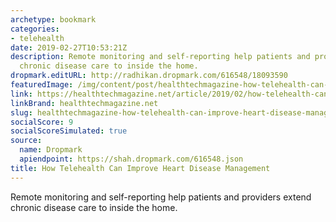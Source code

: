 ```yaml
---
archetype: bookmark
categories:
- telehealth
date: 2019-02-27T10:53:21Z
description: Remote monitoring and self-reporting help patients and providers extend
  chronic disease care to inside the home.
dropmark.editURL: http://radhikan.dropmark.com/616548/18093590
featuredImage: /img/content/post/healthtechmagazine-how-telehealth-can-improve-heart-disease-management.jpg
link: https://healthtechmagazine.net/article/2019/02/how-telehealth-can-improve-heart-disease-management
linkBrand: healthtechmagazine.net
slug: healthtechmagazine-how-telehealth-can-improve-heart-disease-management
socialScore: 9
socialScoreSimulated: true
source:
  name: Dropmark
  apiendpoint: https://shah.dropmark.com/616548.json
title: How Telehealth Can Improve Heart Disease Management
---
```

Remote monitoring and self-reporting help patients and providers extend chronic disease care to inside the home.